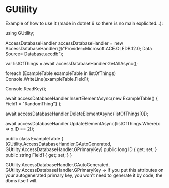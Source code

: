 # GUtility
Example of how to use it (made in dotnet 6 so there is no main explicited...):

using GUtility;

AccessDatabaseHandler accessDatabaseHandler = new AccessDatabaseHandler(@"Provider=Microsoft.ACE.OLEDB.12.0; Data Source= Database.accdb");

var listOfThings = await accessDatabaseHandler.GetAllAsync<ExampleTable>();

foreach (ExampleTable exampleTable in listOfThings)
    Console.WriteLine(exampleTable.Field1);

Console.ReadKey();

await accessDatabaseHandler.InsertElementAsync(new ExampleTable() { Field1 = "RandomThing"} );

await accessDatabaseHandler.DeleteElementAsync(listOfThings[0]);

await accessDatabaseHandler.UpdateElementAsync(listOfThings.Where(x => x.ID == 2));

  
public class ExampleTable
{
    [GUtility.AccessDatabaseHandler.GAutoGenerated, GUtility.AccessDatabaseHandler.GPrimaryKey]
    public long ID { get; set; }
    public string Field1 { get; set; }
}
  
GUtility.AccessDatabaseHandler.GAutoGenerated, GUtility.AccessDatabaseHandler.GPrimaryKey -> If you put this attributes on your autogenerated primary key, you won't need to generate it by code, the dbms itself will. 
